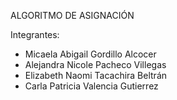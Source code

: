 ALGORITMO DE ASIGNACIÓN

Integrantes:
- Micaela Abigail Gordillo Alcocer
- Alejandra Nicole Pacheco Villegas
- Elizabeth Naomi Tacachira Beltrán
- Carla Patricia Valencia Gutierrez
